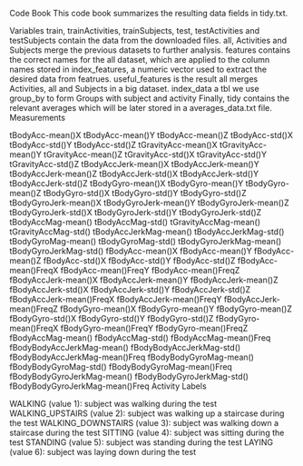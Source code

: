 Code Book
This code book summarizes the resulting data fields in tidy.txt.

Variables
train, trainActivities, trainSubjects, test, testActivities and testSubjects contain the data from the downloaded files.
all, Activities and Subjects merge the previous datasets to further analysis.
features contains the correct names for the all dataset, which are applied to the column names stored in
index_features, a numeric vector used to extract the desired data from featrues. useful_features is the result
all merges Activities, all and Subjects in a big dataset.
index_data a tbl we use group_by to form Groups with subject and activity
Finally, tidy contains the relevant averages which will be later stored in a averages_data.txt file.
Measurements

tBodyAcc-mean()X
tBodyAcc-mean()Y
tBodyAcc-mean()Z
tBodyAcc-std()X
tBodyAcc-std()Y
tBodyAcc-std()Z
tGravityAcc-mean()X
tGravityAcc-mean()Y
tGravityAcc-mean()Z
tGravityAcc-std()X
tGravityAcc-std()Y
tGravityAcc-std()Z
tBodyAccJerk-mean()X
tBodyAccJerk-mean()Y
tBodyAccJerk-mean()Z
tBodyAccJerk-std()X
tBodyAccJerk-std()Y
tBodyAccJerk-std()Z
tBodyGyro-mean()X
tBodyGyro-mean()Y
tBodyGyro-mean()Z
tBodyGyro-std()X
tBodyGyro-std()Y
tBodyGyro-std()Z
tBodyGyroJerk-mean()X
tBodyGyroJerk-mean()Y
tBodyGyroJerk-mean()Z
tBodyGyroJerk-std()X
tBodyGyroJerk-std()Y
tBodyGyroJerk-std()Z
tBodyAccMag-mean()
tBodyAccMag-std()
tGravityAccMag-mean()
tGravityAccMag-std()
tBodyAccJerkMag-mean()
tBodyAccJerkMag-std()
tBodyGyroMag-mean()
tBodyGyroMag-std()
tBodyGyroJerkMag-mean()
tBodyGyroJerkMag-std()
fBodyAcc-mean()X
fBodyAcc-mean()Y
fBodyAcc-mean()Z
fBodyAcc-std()X
fBodyAcc-std()Y
fBodyAcc-std()Z
fBodyAcc-mean()FreqX
fBodyAcc-mean()FreqY
fBodyAcc-mean()FreqZ
fBodyAccJerk-mean()X
fBodyAccJerk-mean()Y
fBodyAccJerk-mean()Z
fBodyAccJerk-std()X
fBodyAccJerk-std()Y
fBodyAccJerk-std()Z
fBodyAccJerk-mean()FreqX
fBodyAccJerk-mean()FreqY
fBodyAccJerk-mean()FreqZ
fBodyGyro-mean()X
fBodyGyro-mean()Y
fBodyGyro-mean()Z
fBodyGyro-std()X
fBodyGyro-std()Y
fBodyGyro-std()Z
fBodyGyro-mean()FreqX
fBodyGyro-mean()FreqY
fBodyGyro-mean()FreqZ
fBodyAccMag-mean()
fBodyAccMag-std()
fBodyAccMag-mean()Freq
fBodyBodyAccJerkMag-mean()
fBodyBodyAccJerkMag-std()
fBodyBodyAccJerkMag-mean()Freq
fBodyBodyGyroMag-mean()
fBodyBodyGyroMag-std()
fBodyBodyGyroMag-mean()Freq
fBodyBodyGyroJerkMag-mean()
fBodyBodyGyroJerkMag-std()
fBodyBodyGyroJerkMag-mean()Freq
Activity Labels

WALKING (value 1): subject was walking during the test
WALKING_UPSTAIRS (value 2): subject was walking up a staircase during the test
WALKING_DOWNSTAIRS (value 3): subject was walking down a staircase during the test
SITTING (value 4): subject was sitting during the test
STANDING (value 5): subject was standing during the test
LAYING (value 6): subject was laying down during the test
